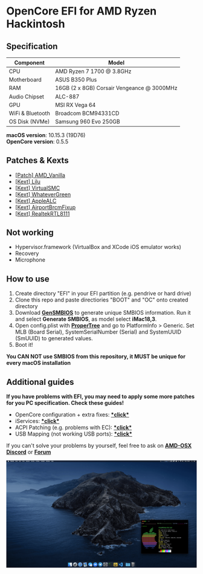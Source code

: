 # OpenCore EFI for AMD Ryzen Hackintosh

## Specification
| **Component** | **Model** |
| ------------- | --------- |
| CPU | AMD Ryzen 7 1700 @ 3.8GHz |
| Motherboard | ASUS B350 Plus |
| RAM | 16GB (2 x 8GB) Corsair Vengeance @ 3000MHz |
| Audio Chipset | ALC-887 |
| GPU | MSI RX Vega 64 |
| WiFi & Bluetooth | Broadcom BCM94331CD |
| OS Disk (NVMe) | Samsung 960 Evo 250GB |

**macOS version**: 10.15.3 (19D76)  
**OpenCore version**: 0.5.5  

## Patches & Kexts
 - [[Patch] AMD_Vanilla](https://github.com/AMD-OSX/AMD_Vanilla)
 - [[Kext] Lilu](https://github.com/acidanthera/Lilu)
 - [[Kext] VirtualSMC](https://github.com/acidanthera/VirtualSMC)
 - [[Kext] WhateverGreen](https://github.com/acidanthera/WhateverGreen)
 - [[Kext] AppleALC](https://github.com/acidanthera/AppleALC)
 - [[Kext] AirportBrcmFixup](https://github.com/acidanthera/AirportBrcmFixup)
 - [[Kext] RealtekRTL8111](https://bitbucket.org/RehabMan/os-x-realtek-network/downloads/)

## Not working
 - Hypervisor.framework (VirtualBox and XCode iOS emulator works)
 - Recovery
 - Microphone

## How to use
  1. Create directory "EFI" in your EFI partition (e.g. pendrive or hard drive)
  2. Clone this repo and paste directiories "BOOT" and "OC" onto created directory
  3. Download [**GenSMBIOS**](https://github.com/corpnewt/GenSMBIOS) to generate unique SMBIOS information. Run it and select **Generate SMBIOS**, as model select **iMac18,3**.
  4. Open config.plist with [**ProperTree**](https://github.com/corpnewt/ProperTree) and go to PlatformInfo > Generic. Set MLB (Board Serial), SystemSerialNumber (Serial) and SystemUUID (SmUUID) to generated values.
  5. Boot it!  

**You CAN NOT use SMBIOS from this repository, it MUST be unique for every macOS installation**

## Additional guides
**If you have problems with EFI, you may need to apply some more patches for you PC specification. Check these guides!**
 - OpenCore configuration + extra fixes: [**\*click\***](https://khronokernel-2.gitbook.io/opencore-vanilla-desktop-guide/amd-config.plist/amd-config)
 - iServices: [**\*click\***](https://khronokernel-2.gitbook.io/opencore-vanilla-desktop-guide/extras/iservices)
 - ACPI Patching (e.g. problems with EC): [**\*click\***](https://khronokernel.github.io/Getting-Started-With-ACPI/)
 - USB Mapping (not working USB ports): [**\*click\***](https://usb-map.gitbook.io/project/)

If you can't solve your problems by yourself, feel free to ask on [**AMD-OSX Discord**](https://discord.gg/EfCYAJW) or [**Forum**](https://forum.amd-osx.com)  

![Screenshot](/screenshot.png?raw=true)

